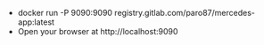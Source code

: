 - docker run -P 9090:9090 registry.gitlab.com/paro87/mercedes-app:latest
- Open your browser at http://localhost:9090